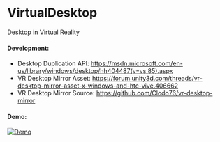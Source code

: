 # VirtualDesktop
Desktop in Virtual Reality

#### Development:
* Desktop Duplication API: https://msdn.microsoft.com/en-us/library/windows/desktop/hh404487(v=vs.85).aspx
* VR Desktop Mirror Asset: https://forum.unity3d.com/threads/vr-desktop-mirror-asset-x-windows-and-htc-vive.406662
* VR Desktop Mirror Source: https://github.com/Clodo76/vr-desktop-mirror

#### Demo:
[![Demo](http://img.youtube.com/vi/SpH9v4E3K4A/maxresdefault.jpg)](http://www.youtube.com/watch?v=SpH9v4E3K4A)
